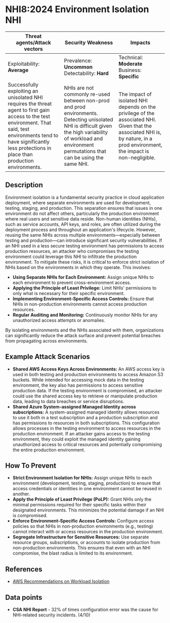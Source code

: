 # NHI8:2024 Environment Isolation NHI

| Threat agents/Attack vectors                                                                                                                                                                     | Security Weakness                                                                                                             | Impacts                                                                                                                                                             |
|--------------------------------------------------------------------------------------------------------------------------------------------------------------------------------------------------|-------------------------------------------------------------------------------------------------------------------------------|---------------------------------------------------------------------------------------------------------------------------------------------------------------------|
| Exploitability: **Average**                                                                                                                                                                        | Prevalence: **Uncommon**<br>Detectability: **Hard**                                                                        | Technical: **Moderate**<br>Business: **Specific**                                                                                                                    |
| Successfully exploiting an unisolated NHI requires the threat agent to first gain access to the test environment. That said, test environments tend to have significantly less protections in place than production environments. | NHIs are not commonly re-used between non-prod and prod environments. Detecting unisolated NHI is difficult given the high variability of workload and environment permutations that can be using the same NHI. | The impact of isolated NHI depends on the privilege of the associated NHI. Given that the associated NHI is, by nature, in a prod environment, the impact is non-negligible.|


## Description

Environment isolation is a fundamental security practice in cloud application deployment, where separate environments are used for development, testing, staging, and production. This separation ensures that issues in one environment do not affect others, particularly the production environment where real users and sensitive data reside.
Non-human identities (NHIs), such as service accounts, API keys, and roles, are often utilized during the deployment process and throughout an application's lifecycle. However, reusing the same NHIs across multiple environments—especially between testing and production—can introduce significant security vulnerabilities. If an NHI used in a less secure testing environment has permissions to access production resources, an attacker who compromises the testing environment could leverage this NHI to infiltrate the production environment.
To mitigate these risks, it is critical to enforce strict isolation of NHIs based on the environments in which they operate. This involves:


* **Using Separate NHIs for Each Environment:** Assign unique NHIs to each environment to prevent cross-environment access.
* **Applying the Principle of Least Privilege:** Limit NHIs' permissions to only what is necessary for their specific environment.
* **Implementing Environment-Specific Access Controls:** Ensure that NHIs in non-production environments cannot access production resources.
* **Regular Auditing and Monitoring:** Continuously monitor NHIs for any unauthorized access attempts or anomalies.

By isolating environments and the NHIs associated with them, organizations can significantly reduce the attack surface and prevent potential breaches from propagating across environments.

## Example Attack Scenarios

* **Shared AWS Access Keys Across Environments:** An AWS access key is used in both testing and production environments to access Amazon S3 buckets. While intended for accessing mock data in the testing environment, the key also has permissions to access sensitive production data. If the testing environment is compromised, an attacker could use the shared access key to retrieve or manipulate production data, leading to data breaches or service disruptions.
* **Shared Azure System-assigned Managed Identity across subscriptions:** A system-assigned managed identity allows resources to use it both in a test subscription and a production subscription and has permissions to resources in both subscriptions. This configuration allows processes in the testing environment to access resources in the production environment. If an attacker gains access to the testing environment, they could exploit the managed identity gaining unauthorized access to critical resources and potentially compromising the entire production environment.


## How To Prevent
* **Strict Environment Isolation for NHIs:** Assign unique NHIs to each environment (development, testing, staging, production) to ensure that access credentials or identities in one environment cannot be reused in another.
* **Apply the Principle of Least Privilege (PoLP):** Grant NHIs only the minimal permissions required for their specific tasks within their designated environments. This minimizes the potential damage if an NHI is compromised.
* **Enforce Environment-Specific Access Controls:** Configure access policies so that NHIs in non-production environments (e.g., testing) cannot interact with or access resources in the production environment.
* **Segregate Infrastructure for Sensitive Resources:** Use separate resource groups, subscriptions, or accounts to isolate production from non-production environments. This ensures that even with an NHI compromise, the blast radius is limited to its environment.


## References
* [AWS Recommendations on Workload Isolation](https://aws.amazon.com/solutions/guidance/workload-isolation-on-aws/)

## Data points
* **CSA NHI Report** - 32% of times configuration error was the cause for NHI-related security incidents. (4/10)